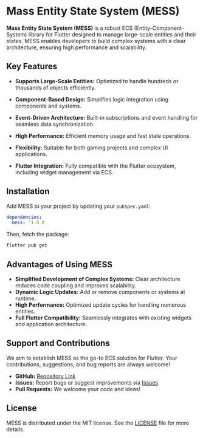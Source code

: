 # Mass Entity State System (MESS)

**Mass Entity State System (MESS)** is a robust ECS (Entity-Component-System) library for Flutter designed to manage large-scale entities and their states. MESS enables developers to build complex systems with a clear architecture, ensuring high performance and scalability.

## Key Features

- **Supports Large-Scale Entities:**
  Optimized to handle hundreds or thousands of objects efficiently.

- **Component-Based Design:**
  Simplifies logic integration using components and systems.

- **Event-Driven Architecture:**
  Built-in subscriptions and event handling for seamless data synchronization.

- **High Performance:**
  Efficient memory usage and fast state operations.

- **Flexibility:**
  Suitable for both gaming projects and complex UI applications.

- **Flutter Integration:**
  Fully compatible with the Flutter ecosystem, including widget management via ECS.

## Installation

Add MESS to your project by updating your `pubspec.yaml`:

```yaml
dependencies:
  mess: ^1.0.0
```

Then, fetch the package:

```bash
flutter pub get
```

## Advantages of Using MESS

- **Simplified Development of Complex Systems:** Clear architecture reduces code coupling and improves scalability.
- **Dynamic Logic Updates:** Add or remove components or systems at runtime.
- **High Performance:** Optimized update cycles for handling numerous entities.
- **Full Flutter Compatibility:** Seamlessly integrates with existing widgets and application architecture.

## Support and Contributions

We aim to establish MESS as the go-to ECS solution for Flutter. Your contributions, suggestions, and bug reports are always welcome!

- **GitHub:** [Repository Link](https://github.com/your-repo/mess)
- **Issues:** Report bugs or suggest improvements via [Issues](https://github.com/your-repo/mess/issues).
- **Pull Requests:** We welcome your code and ideas!

## License

MESS is distributed under the MIT license. See the [LICENSE](https://github.com/your-repo/mess/blob/main/LICENSE) file for more details.


